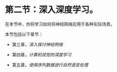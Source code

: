 # 第二节：深入深度学习。

在本节中，你将学习如何将神经网络应用于各种实际场景。

本节包括以下章节：

+   第三章，*深入探讨神经网络*

+   第四章，*计算机视觉的深度学习*

+   第五章，*使用序列数据进行自然语言处理*
